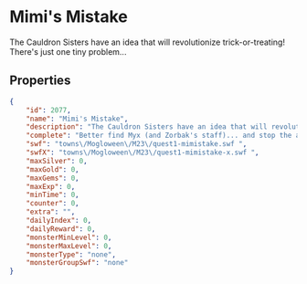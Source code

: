 # Mimi's Mistake

The Cauldron Sisters have an idea that will revolutionize trick-or-treating! There's just one tiny problem...

## Properties

```json
{
    "id": 2077,
    "name": "Mimi's Mistake",
    "description": "The Cauldron Sisters have an idea that will revolutionize trick-or-treating! There's just one tiny problem...",
    "complete": "Better find Myx (and Zorbak's staff)... and stop the army of undead along the way!",
    "swf": "towns\/Mogloween\/M23\/quest1-mimistake.swf ",
    "swfX": "towns\/Mogloween\/M23\/quest1-mimistake-x.swf ",
    "maxSilver": 0,
    "maxGold": 0,
    "maxGems": 0,
    "maxExp": 0,
    "minTime": 0,
    "counter": 0,
    "extra": "",
    "dailyIndex": 0,
    "dailyReward": 0,
    "monsterMinLevel": 0,
    "monsterMaxLevel": 0,
    "monsterType": "none",
    "monsterGroupSwf": "none"
}
```

